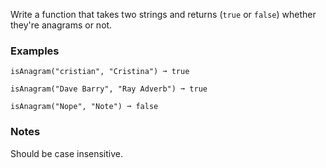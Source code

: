 
Write a function that takes two strings and returns (`true` or `false`) whether they're anagrams or not.

### Examples

```
isAnagram("cristian", "Cristina") ➞ true

isAnagram("Dave Barry", "Ray Adverb") ➞ true

isAnagram("Nope", "Note") ➞ false
```

### Notes

Should be case insensitive.
